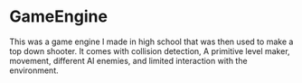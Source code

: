 # GameEngine
This was a game engine I made in high school that was then used to make a top down shooter. It comes with collision detection, A primitive level maker, movement, different AI enemies, and limited interaction with the environment. 
